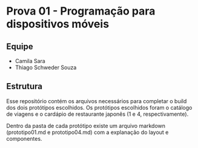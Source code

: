 # Prova 01 - Programação para dispositivos móveis

## Equipe

- Camila Sara
- Thiago Schweder Souza

## Estrutura

Esse repositório contém os arquivos necessários para completar o build dos dois protótipos escolhidos.
Os protótipos escolhidos foram o catálogo de viagens e o cardápio de restaurante japonês (1 e 4, respectivamente).

Dentro da pasta de cada protótipo existe um arquivo markdown (prototipo01.md e prototipo04.md) com a explanação do layout e componentes.
